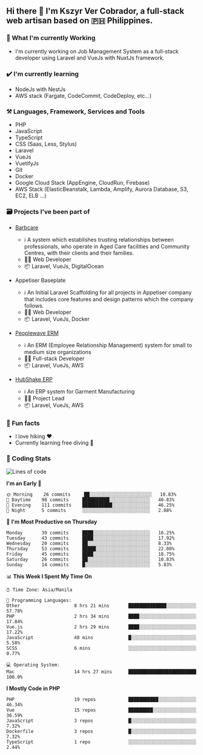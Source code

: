 ## Hi there 👋 I'm Kszyr Ver Cobrador, a full-stack web artisan based on 🇵🇭 Philippines.

### 🚀 What I'm currently Working

- I'm currently working on Job Management System as a full-stack developer using Laravel and VueJs with NuxtJs framework.

### ✔️ I'm currently learning

- NodeJs with NestJs
- AWS stack (Fargate, CodeCommit, CodeDeploy, etc...)

### ⚒️ Languages, Framework, Services and Tools
- PHP
- JavaScript
- TypeScript
- CSS (Saas, Less, Stylus)
- Laravel
- VueJs
- VuetifyJs
- Git
- Docker
- Google Cloud Stack (AppEngine, CloudRun, Firebase)
- AWS Stack (ElasticBeanstalk, Lambda, Amplify, Aurora Database, S3, EC2, ELB ...)


### 🗃 Projects I've been part of

- <a href="https://appetiser.com.au/portfolio/barbcare" target="_blank">Barbcare</a>

  - ℹ️ A system which establishes trusting relationships between professionals, who operate in Aged Care facilities and Community Centres, with their clients and their families.
  - 👨‍💻 Web Developer
  - 📦 Laravel, VueJs, DigitalOcean

- Appetiser Baseplate

  - ℹ️ An Initial Laravel Scaffolding for all projects in Appetiser company that includes core features and design patterns which the company follows.
  - 👨‍💻 Web Developer
  - 📦 Laravel, VueJs, Docker

- <a href="https://peoplewave.co" target="_blank">Peoplewave ERM</a>

  - ℹ️ An ERM (Employee Relationship Management) system for small to medium size organizations
  - 👨‍💻 Full-stack Developer
  - 📦 Laravel, VueJs, AWS

- <a href="https://www.posbang.com/garment-erp" target="_blank">HubShake ERP</a>

  - ℹ️ An ERP system for Garment Manufacturing
  - 👨‍💻 Project Lead
  - 📦 Laravel, VueJs, AWS

### 🌴 Fun facts

- I love hiking ❤️
- Currently learning free diving 🥽

### 🌟 Coding Stats

<!-- WakaTime Stats -->

<!--START_SECTION:waka-->
![Lines of code](https://img.shields.io/badge/From%20Hello%20World%20I%27ve%20Written-489371%20lines%20of%20code-blue)

**I'm an Early 🐤** 

```text
🌞 Morning    26 commits     ██░░░░░░░░░░░░░░░░░░░░░░░   10.83% 
🌆 Daytime    98 commits     ██████████░░░░░░░░░░░░░░░   40.83% 
🌃 Evening    111 commits    ███████████░░░░░░░░░░░░░░   46.25% 
🌙 Night      5 commits      ░░░░░░░░░░░░░░░░░░░░░░░░░   2.08%

```
📅 **I'm Most Productive on Thursday** 

```text
Monday       39 commits     ████░░░░░░░░░░░░░░░░░░░░░   16.25% 
Tuesday      43 commits     ████░░░░░░░░░░░░░░░░░░░░░   17.92% 
Wednesday    20 commits     ██░░░░░░░░░░░░░░░░░░░░░░░   8.33% 
Thursday     53 commits     █████░░░░░░░░░░░░░░░░░░░░   22.08% 
Friday       45 commits     ████░░░░░░░░░░░░░░░░░░░░░   18.75% 
Saturday     26 commits     ██░░░░░░░░░░░░░░░░░░░░░░░   10.83% 
Sunday       14 commits     █░░░░░░░░░░░░░░░░░░░░░░░░   5.83%

```


📊 **This Week I Spent My Time On** 

```text
⌚︎ Time Zone: Asia/Manila

💬 Programming Languages: 
Other                    8 hrs 21 mins       ██████████████░░░░░░░░░░░   57.78% 
PHP                      2 hrs 34 mins       ████░░░░░░░░░░░░░░░░░░░░░   17.84% 
Vue.js                   2 hrs 29 mins       ████░░░░░░░░░░░░░░░░░░░░░   17.22% 
JavaScript               48 mins             █░░░░░░░░░░░░░░░░░░░░░░░░   5.58% 
SCSS                     6 mins              ░░░░░░░░░░░░░░░░░░░░░░░░░   0.77%

💻 Operating System: 
Mac                      14 hrs 27 mins      █████████████████████████   100.0%

```

**I Mostly Code in PHP** 

```text
PHP                      19 repos            ███████████░░░░░░░░░░░░░░   46.34% 
Vue                      15 repos            █████████░░░░░░░░░░░░░░░░   36.59% 
JavaScript               3 repos             █░░░░░░░░░░░░░░░░░░░░░░░░   7.32% 
Dockerfile               3 repos             █░░░░░░░░░░░░░░░░░░░░░░░░   7.32% 
TypeScript               1 repo              ░░░░░░░░░░░░░░░░░░░░░░░░░   2.44%

```



<!--END_SECTION:waka-->
